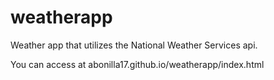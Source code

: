# weatherapp
Weather app that utilizes the National Weather Services api. 

You can access at abonilla17.github.io/weatherapp/index.html
